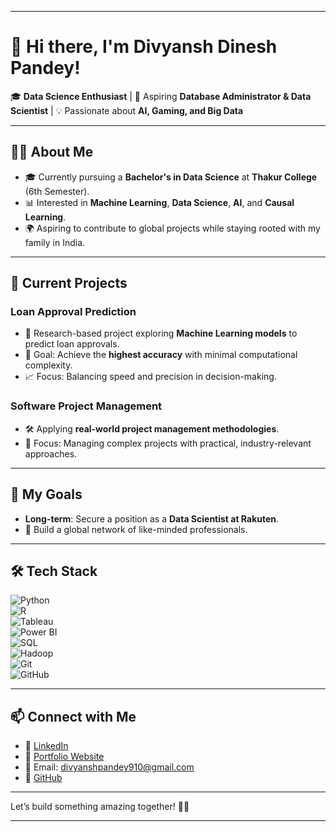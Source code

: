 
---

# 👋 Hi there, I'm **Divyansh Dinesh Pandey**!  

🎓 **Data Science Enthusiast** | 🌟 Aspiring **Database Administrator & Data Scientist** | 💡 Passionate about **AI, Gaming, and Big Data**  

---

## 👨‍💻 About Me  

- 🎓 Currently pursuing a **Bachelor's in Data Science** at **Thakur College** (6th Semester).    
- 📊 Interested in **Machine Learning**, **Data Science**, **AI**, and **Causal Learning**.  
- 🌍 Aspiring to contribute to global projects while staying rooted with my family in India.  

---

## 🔭 Current Projects  

### **Loan Approval Prediction**  
- 🧠 Research-based project exploring **Machine Learning models** to predict loan approvals.  
- 🚀 Goal: Achieve the **highest accuracy** with minimal computational complexity.  
- 📈 Focus: Balancing speed and precision in decision-making.  




### **Software Project Management**  
- 🛠 Applying **real-world project management methodologies**.  
- 💼 Focus: Managing complex projects with practical, industry-relevant approaches.  

---

## 🌟 My Goals  

- **Long-term**: Secure a position as a **Data Scientist at Rakuten**.  
- 🤝 Build a global network of like-minded professionals.  

---

## 🛠️ Tech Stack  

![Python](https://img.shields.io/badge/-Python-3776AB?style=flat&logo=python&logoColor=white)  
![R](https://img.shields.io/badge/-R-276DC3?style=flat&logo=r&logoColor=white)  
![Tableau](https://img.shields.io/badge/-Tableau-E97627?style=flat&logo=tableau&logoColor=white)  
![Power BI](https://img.shields.io/badge/-Power%20BI-F2C811?style=flat&logo=power-bi&logoColor=black)  
![SQL](https://img.shields.io/badge/-SQL-4479A1?style=flat&logo=MySQL&logoColor=white)  
![Hadoop](https://img.shields.io/badge/-Hadoop-66CCFF?style=flat&logo=apache-hadoop&logoColor=black)  
![Git](https://img.shields.io/badge/-Git-F05032?style=flat&logo=git&logoColor=white)  
![GitHub](https://img.shields.io/badge/-GitHub-181717?style=flat&logo=github&logoColor=white)  

---

## 📫 Connect with Me  

- 💼 [LinkedIn](https://linkedin.com/in/divyansh-pandey)  
- 🌟 [Portfolio Website](https://www.datascienceportfol.io/divyanshpandey910)
- 📧 Email: [divyanshpandey910@gmail.com](mailto:divyansh.pandey@example.com)  
- 🌟 [GitHub](https://github.com/DivyanshPandey4)  

---

Let’s build something amazing together! 🚀✨  

--- 
<!---
Divyanshpandey4/Divyanshpandey4 is a ✨ special ✨ repository because its `README.md` (this file) appears on your GitHub profile.
You can click the Preview link to take a look at your changes.
--->
